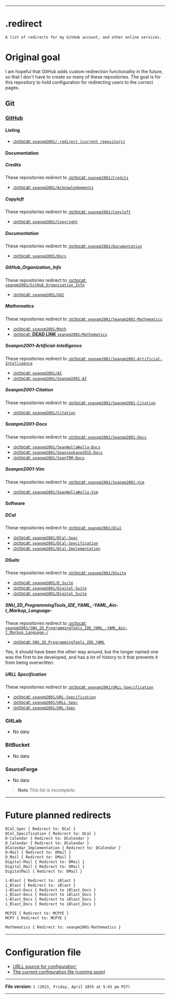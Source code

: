 
***

# .redirect

`A list of redirects for my GitHub account, and other online services.`

# Original goal

I am hopeful that GitHub adds custom redirection functionality in the future, so that I don't have to create so many of these repositories. The goal is for this repository to hold configuration for redirecting users to the correct pages.

## Git

### [GitHub](https://github.com/)

#### Listing

- [:octocat: `seanpm2001/.redirect (current repository)`](https://github.com/seanpm2001/.redirect/)

#### Documentation

##### Credits

These repositories redirect to [:octocat: `seanpm2001/Credits`](https://github.com/seanpm2001/Credits/)

- [:octocat: `seanpm2001/Acknowledgements`](https://github.com/seanpm2001/Acknowledgements/)

##### Copyleft

These repositories redirect to [:octocat: `seanpm2001/Copyleft`](https://github.com/seanpm2001/Copyleft/)

- [:octocat: `seanpm2001/Copyright`](https://github.com/seanpm2001/Copyright/)

##### Documentation

These repositories redirect to [:octocat: `seanpm2001/Documentation`](https://github.com/seanpm2001/Documentation/)

- [:octocat: `seanpm2001/Docs`](https://github.com/seanpm2001/Docs/)

##### GitHub_Organization_Info

These repositories redirect to [:octocat: `seanpm2001/GitHub_Organization_Info`](https://github.com/seanpm2001/GitHub_Organization_Info/)

- [:octocat: `seanpm2001/GOI`](https://github.com/seanpm2001/GOI/)

##### Mathematics

These repositories redirect to [:octocat: `seanpm2001/Seanpm2001-Mathematics`](https://github.com/seanpm2001/Seanpm2001-Mathematics/)

- [:octocat: `seanpm2001/Math`](https://github.com/seanpm2001/Math/)
- [:octocat: **DEAD LINK** `seanpm2001/Mathematics`](https://github.com/seanpm2001/Mathematics/)

##### Seanpm2001-Artificial-Intelligence

These repositories redirect to [:octocat: `seanpm2001/Seanpm2001-Artificial-Intelligence`](https://github.com/seanpm2001/Seanpm2001-Artificial-Intelligence/)

- [:octocat: `seanpm2001/AI`](https://github.com/seanpm2001/AI/)
- [:octocat: `seanpm2001/Seanpm2001-AI`](https://github.com/seanpm2001/Seanpm2001-AI/)

##### Seanpm2001-Citation

These repositories redirect to [:octocat: `seanpm2001/Seanpm2001-Citation`](https://github.com/seanpm2001/Seanpm2001-Citation/)

- [:octocat: `seanpm2001/Citation`](https://github.com/seanpm2001/Citation/)

##### Seanpm2001-Docs

These repositories redirect to [:octocat: `seanpm2001/Seanpm2001-Docs`](https://github.com/seanpm2001/Seanpm2001-Docs/)

- [:octocat: `seanpm2001/SeanWallaWalla-Docs`](https://github.com/seanpm2001/Seanwallawalla-Docs/)
- [:octocat: `seanpm2001/Seanspokane2015-Docs`](https://github.com/seanpm2001/Seanspokane2015-Docs/)
- [:octocat: `seanpm2001/SeanTRM-Docs`](https://github.com/seanpm2001/SeanTRM-Docs/)

##### Seanpm2001-Vim

These repositories redirect to [:octocat: `seanpm2001/Seanpm2001-Vim`](https://github.com/seanpm2001/Seanpm2001-Vim/)

- [:octocat: `seanpm2001/SeanWallaWalla-Vim`](https://github.com/seanpm2001/SeanWallaWalla-Vim/)

#### Software

##### DCal

These repositories redirect to [:octocat: `seanpm2001/DCal`](https://github.com/seanpm2001/DCal/)

- [:octocat: `seanpm2001/DCal-Spec`](https://github.com/seanpm2001/DCal-Spec/)
- [:octocat: `seanpm2001/DCal-Specification`](https://github.com/seanpm2001/DCal-Specification/)
- [:octocat: `seanpm2001/DCal-Implementation`](https://github.com/seanpm2001/DCal-Implementation/)

##### DSuite

These repositories redirect to [:octocat: `seanpm2001/DSuite`](https://github.com/seanpm2001/DSuite/)

- [:octocat: `seanpm2001/D_Suite`](https://github.com/seanpm2001/D_Suite/)
- [:octocat: `seanpm2001/Digital-Suite`](https://github.com/seanpm2001/Digital-Suite/)
- [:octocat: `seanpm2001/Digital_Suite`](https://github.com/seanpm2001/Digital_Suite/)

##### SNU_2D_ProgrammingTools_IDE_YAML_-YAML_Ain-t_Markup_Language-

These repositories redirect to [:octocat: `seanpm2001/SNU_2D_ProgrammingTools_IDE_YAML_-YAML_Ain-t_Markup_Language-/`](https://github.com/seanpm2001/SNU_2D_ProgrammingTools_IDE_YAML_-YAML_Ain-t_Markup_Language-/)

- [:octocat: `SNU_2D_ProgrammingTools_IDE_YAML`](https://github.com/seanpm2001/SNU_2D_ProgrammingTools_IDE_YAML/)

Yes, it should have been the other way around, but the longer named one was the first to be developed, and has a lot of history to it that prevents it from being overwritten.

##### URLL Specification

These repositories redirect to [:octocat: `seanpm2001/URLL-Specification`](https://github.com/seanpm2001/URLL-Specification/)

- [:octocat: `seanpm2001/URL-Specification`](https://github.com/seanpm2001/URL-Specification/)
- [:octocat: `seanpm2001/URLL-Spec`](https://github.com/seanpm2001/URLL-Spec/)
- [:octocat: `seanpm2001/URL-Spec`](https://github.com/seanpm2001/URL-Spec/)

### GitLab

- No data

### BitBucket

- No data

### SourceForge

- No data

> **Note** _This list is incomplete._

***

# Future planned redirects

```tex
DCal_Spec { Redirect to: DCal }
DCal_Specification { Redirect to: DCal }
D-Calendar { Redirect to: DCalendar }
D_Calendar { Redirect to: DCalendar }
DCalendar_Implementation { Redirect to: DCalendar }
D-Mail { Redirect to: DMail }
D_Mail { Redirect to: DMail }
Digital-Mail { Redirect to: DMail }
Digital_Mail { Redirect to: DMail }
DigitalMail { Redirect to: DMail }

i-Blast { Redirect to: iBlast }
i_Blast { Redirect to: iBlast }
i-Blast-Docs { Redirect to iBlast_Docs }
i_Blast-Docs { Redirect to iBlast_Docs }
i-Blast_Docs { Redirect to iBlast_Docs }
i_Blast_Docs { Redirect to iBlast_Docs }

MCPIE { Redirect to: MCPYE }
MCPY { Redirect to: MCPYE }

Mathematics { Redirect to: seanpm2001-Mathematics }
```

***

# Configuration file

- [URLL source for configuration`](/REDIRECT_LIST.urll)
- [The current configuration file (coming soon)](/404.htm)

***

**File version:** `1 (2023, Friday, April 28th at 5:43 pm PST)`

***
